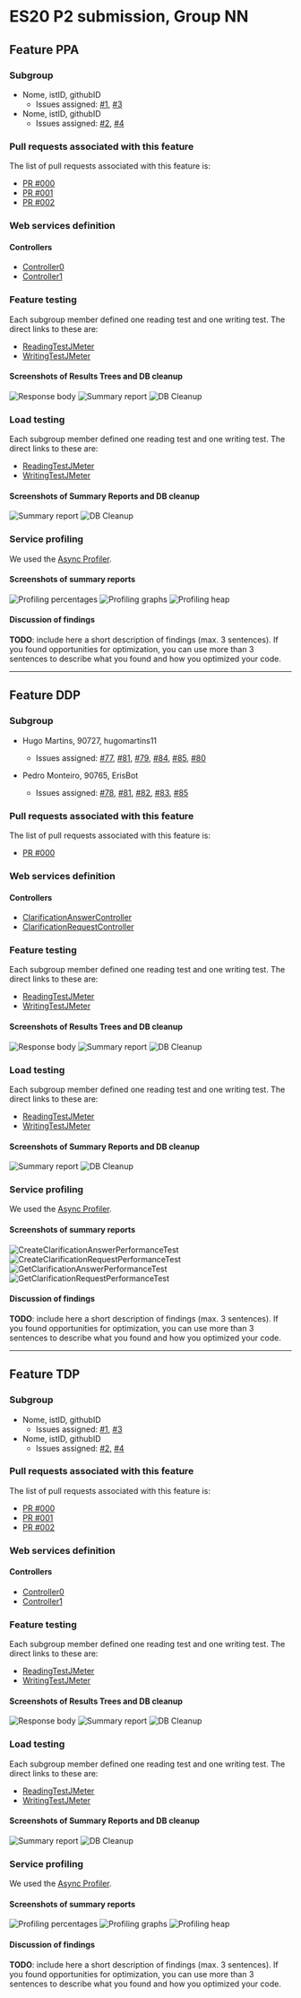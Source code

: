# ES20 P2 submission, Group NN

## Feature PPA

### Subgroup
 - Nome, istID, githubID
   + Issues assigned: [#1](https://github.com), [#3](https://github.com)
 - Nome, istID, githubID
   + Issues assigned: [#2](https://github.com), [#4](https://github.com)
 
### Pull requests associated with this feature

The list of pull requests associated with this feature is:

 - [PR #000](https://github.com)
 - [PR #001](https://github.com)
 - [PR #002](https://github.com)


### Web services definition

#### Controllers
 - [Controller0](https://github.com)
 - [Controller1](https://github.com)

### Feature testing

Each subgroup member defined one reading test and one writing test. The direct links to these are:

 - [ReadingTestJMeter](https://github.com)
 - [WritingTestJMeter](https://github.com)


#### Screenshots of Results Trees and DB cleanup

![Response body](p2-images/jmeter_create_1.png)
![Summary report](p2-images/jmeter_create_3.png)
![DB Cleanup](p2-images/jmeter_create_2.png)


### Load testing

Each subgroup member defined one reading test and one writing test. The direct links to these are:

 - [ReadingTestJMeter](https://github.com)
 - [WritingTestJMeter](https://github.com)


#### Screenshots of Summary Reports and DB cleanup

![Summary report](p2-images/jmeter_load_table.png)
![DB Cleanup](p2-images/jmeter_load_clean.png)


### Service profiling

We used the [Async Profiler](https://www.jetbrains.com/help/idea/async-profiler.html).

#### Screenshots of summary reports

![Profiling percentages](p2-images/profiling_percentages.png)
![Profiling graphs](p2-images/profiling_graphs.png)
![Profiling heap](p2-images/profiling_heap.png)


#### Discussion of findings

**TODO**: include here a short description of findings (max. 3 sentences). If
you found opportunities for optimization, you can use more than 3 sentences to
describe what you found and how you optimized your code.


---

## Feature DDP

### Subgroup
 - Hugo Martins, 90727, hugomartins11
   + Issues assigned: [#77](https://github.com/tecnico-softeng/es20tg_34-project/issues/77), [#81](https://github.com/tecnico-softeng/es20tg_34-project/issues/81), [#79](https://github.com/tecnico-softeng/es20tg_34-project/issues/79), [#84](https://github.com/tecnico-softeng/es20tg_34-project/issues/84), [#85](https://github.com/tecnico-softeng/es20tg_34-project/issues/85), [#80](https://github.com/tecnico-softeng/es20tg_34-project/issues/80)
   
 - Pedro Monteiro, 90765, ErisBot
   + Issues assigned: [#78](https://github.com/tecnico-softeng/es20tg_34-project/issues/78), [#81](https://github.com/tecnico-softeng/es20tg_34-project/issues/81), [#82](https://github.com/tecnico-softeng/es20tg_34-project/issues/82), [#83](https://github.com/tecnico-softeng/es20tg_34-project/issues/83), [#85](https://github.com/tecnico-softeng/es20tg_34-project/issues/85)
 
### Pull requests associated with this feature

The list of pull requests associated with this feature is:

 - [PR #000](https://github.com)


### Web services definition

#### Controllers
 - [ClarificationAnswerController](https://github.com/tecnico-softeng/es20tg_34-project/blob/DdP/backend/src/main/java/pt/ulisboa/tecnico/socialsoftware/tutor/clarificationanswer/ClarificationAnswerController.java)
 - [ClarificationRequestController](https://github.com/tecnico-softeng/es20tg_34-project/tree/DdP/backend/src/main/java/pt/ulisboa/tecnico/socialsoftware/tutor/clarificationrequest)

### Feature testing

Each subgroup member defined one reading test and one writing test. The direct links to these are:

 - [ReadingTestJMeter](https://github.com)
 - [WritingTestJMeter](https://github.com)


#### Screenshots of Results Trees and DB cleanup

![Response body](p2-images/jmeter_create_1.png)
![Summary report](p2-images/jmeter_create_3.png)
![DB Cleanup](p2-images/jmeter_create_2.png)


### Load testing

Each subgroup member defined one reading test and one writing test. The direct links to these are:

 - [ReadingTestJMeter](https://github.com)
 - [WritingTestJMeter](https://github.com)


#### Screenshots of Summary Reports and DB cleanup

![Summary report](p2-images/jmeter_load_table.png)
![DB Cleanup](p2-images/jmeter_load_clean.png)


### Service profiling

We used the [Async Profiler](https://www.jetbrains.com/help/idea/async-profiler.html).

#### Screenshots of summary reports

![CreateClarificationAnswerPerformanceTest](https://web.tecnico.ulisboa.pt/ist190727/print1)
![CreateClarificationRequestPerformanceTest](https://web.tecnico.ulisboa.pt/ist190727/print2)
![GetClarificationAnswerPerformanceTest](https://web.tecnico.ulisboa.pt/ist190727/print3)
![GetClarificationRequestPerformanceTest](https://web.tecnico.ulisboa.pt/ist190727/print4)




#### Discussion of findings

**TODO**: include here a short description of findings (max. 3 sentences). If
you found opportunities for optimization, you can use more than 3 sentences to
describe what you found and how you optimized your code.





---


## Feature TDP

### Subgroup
 - Nome, istID, githubID
   + Issues assigned: [#1](https://github.com), [#3](https://github.com)
 - Nome, istID, githubID
   + Issues assigned: [#2](https://github.com), [#4](https://github.com)
 
### Pull requests associated with this feature

The list of pull requests associated with this feature is:

 - [PR #000](https://github.com)
 - [PR #001](https://github.com)
 - [PR #002](https://github.com)


### Web services definition

#### Controllers
 - [Controller0](https://github.com)
 - [Controller1](https://github.com)

### Feature testing

Each subgroup member defined one reading test and one writing test. The direct links to these are:

 - [ReadingTestJMeter](https://github.com)
 - [WritingTestJMeter](https://github.com)


#### Screenshots of Results Trees and DB cleanup

![Response body](p2-images/jmeter_create_1.png)
![Summary report](p2-images/jmeter_create_3.png)
![DB Cleanup](p2-images/jmeter_create_2.png)


### Load testing

Each subgroup member defined one reading test and one writing test. The direct links to these are:

 - [ReadingTestJMeter](https://github.com)
 - [WritingTestJMeter](https://github.com)


#### Screenshots of Summary Reports and DB cleanup

![Summary report](p2-images/jmeter_load_table.png)
![DB Cleanup](p2-images/jmeter_load_clean.png)


### Service profiling

We used the [Async Profiler](https://www.jetbrains.com/help/idea/async-profiler.html).

#### Screenshots of summary reports

![Profiling percentages](p2-images/profiling_percentages.png)
![Profiling graphs](p2-images/profiling_graphs.png)
![Profiling heap](p2-images/profiling_heap.png)


#### Discussion of findings

**TODO**: include here a short description of findings (max. 3 sentences). If
you found opportunities for optimization, you can use more than 3 sentences to
describe what you found and how you optimized your code.


